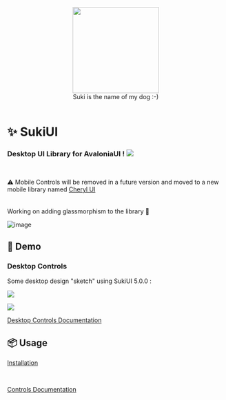 <div id="header" align="center">
 <kbd>
<img src="https://raw.githubusercontent.com/kikipoulet/SukiUI/main/Images/suki_photo.jpg" width="200" height="200"></img> 
  </kbd>
<br/>
Suki is the name of my dog :-)
</div>
<br/>

# ✨ SukiUI

### Desktop UI Library for AvaloniaUI ! <img src="https://www.avaloniaui.net/img/logo/avalonia-white-purple.svg"></img>

<br/>

⚠️ Mobile Controls will be removed in a future version and moved to a new mobile library named [Cheryl UI](https://github.com/kikipoulet/CherylUI)
<br/><br/>
<br/>
Working on adding glassmorphism to the library 🫣

![image](https://github.com/kikipoulet/SukiUI/assets/19242427/0951bc7b-b905-40dc-8b93-3c39b2d3a4ec)


## 👐 Demo

### Desktop Controls

Some desktop design "sketch" using SukiUI 5.0.0 :

<img src="https://raw.githubusercontent.com/kikipoulet/SukiUI/main/Images/Resume.gif"></img>

<img src="https://raw.githubusercontent.com/kikipoulet/SukiUI/main/Images/ResumeDark.gif"></img>

[Desktop Controls Documentation](https://github.com/kikipoulet/SukiUI/wiki/3.-Controls)



## 📦 Usage

[Installation](https://github.com/kikipoulet/SukiUI/wiki/1.-Installation)


</br>

[Controls Documentation](https://github.com/kikipoulet/SukiUI/wiki/2.-Controls) 


